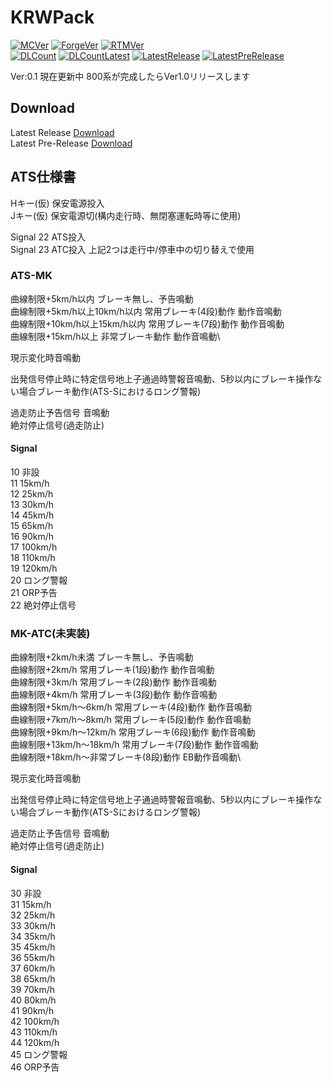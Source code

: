 # KRWPack

[![MCVer](https://img.shields.io/badge/Minecraft-1.7.10-brightgreen)](https://www.minecraft.net/)
[![ForgeVer](https://img.shields.io/badge/Forge-10.13.4.1614-important)](https://files.minecraftforge.net/maven/net/minecraftforge/forge/index_1.7.10.html)
[![RTMVer](https://img.shields.io/badge/RealTrainMod-1.7.10.41-informational)](https://www.curseforge.com/minecraft/mc-mods/realtrainmod/files/3039063)  
[![DLCount](https://img.shields.io/github/downloads/Mei8n/KRWPack/total)](https://github.com/Mei8n/KRWPack/releases)
[![DLCountLatest](https://img.shields.io/github/downloads/Mei8n/KRWPack/latest/total)](https://github.com/Mei8n/KRWPack/releases/latest)
[![LatestRelease](https://img.shields.io/github/v/release/Mei8n/KRWPack)](https://github.com/Mei8n/KRWPack/releases/latest)
[![LatestPreRelease](https://img.shields.io/github/v/release/Mei8n/KRWPack?include_prereleases)](https://github.com/Mei8n/KRWPack/releases)

Ver:0.1 現在更新中 800系が完成したらVer1.0リリースします

## Download

Latest Release [Download](https://github.com/Mei8n/KRWPack/releases/latest)  
Latest Pre-Release [Download](https://github.com/Mei8n/KRWPack/releases)

## ATS仕様書

Hキー(仮) 保安電源投入\
Jキー(仮) 保安電源切(構内走行時、無閉塞運転時等に使用)

Signal 22 ATS投入\
Signal 23 ATC投入
上記2つは走行中/停車中の切り替えで使用


### ATS-MK
曲線制限+5km/h以内 ブレーキ無し、予告鳴動\
曲線制限+5km/h以上10km/h以内 常用ブレーキ(4段)動作 動作音鳴動\
曲線制限+10km/h以上15km/h以内 常用ブレーキ(7段)動作 動作音鳴動\
曲線制限+15km/h以上 非常ブレーキ動作 動作音鳴動\

現示変化時音鳴動

出発信号停止時に特定信号地上子通過時警報音鳴動、5秒以内にブレーキ操作ない場合ブレーキ動作(ATS-Sにおけるロング警報)

過走防止予告信号 音鳴動\
絶対停止信号(過走防止)


#### Signal

10 非設\
11 15km/h\
12 25km/h\
13 30km/h\
14 45km/h\
15 65km/h\
16 90km/h\
17 100km/h\
18 110km/h\
19 120km/h\
20 ロング警報\
21 ORP予告\
22 絶対停止信号




### MK-ATC(未実装)
曲線制限+2km/h未満 ブレーキ無し、予告鳴動\
曲線制限+2km/h 常用ブレーキ(1段)動作 動作音鳴動\
曲線制限+3km/h 常用ブレーキ(2段)動作 動作音鳴動\
曲線制限+4km/h 常用ブレーキ(3段)動作 動作音鳴動\
曲線制限+5km/h～6km/h 常用ブレーキ(4段)動作 動作音鳴動\
曲線制限+7km/h～8km/h 常用ブレーキ(5段)動作 動作音鳴動\
曲線制限+9km/h～12km/h 常用ブレーキ(6段)動作 動作音鳴動\
曲線制限+13km/h～18km/h 常用ブレーキ(7段)動作 動作音鳴動\
曲線制限+18km/h～非常ブレーキ(8段)動作 EB動作音鳴動\

現示変化時音鳴動

出発信号停止時に特定信号地上子通過時警報音鳴動、5秒以内にブレーキ操作ない場合ブレーキ動作(ATS-Sにおけるロング警報)

過走防止予告信号 音鳴動\
絶対停止信号(過走防止)


#### Signal

30 非設\
31 15km/h\
32 25km/h\
33 30km/h\
34 35km/h\
35 45km/h\
36 55km/h\
37 60km/h\
38 65km/h\
39 70km/h\
40 80km/h\
41 90km/h\
42 100km/h\
43 110km/h\
44 120km/h\
45 ロング警報\
46 ORP予告
